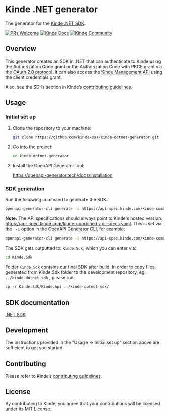 # Kinde .NET generator

The generator for the [Kinde .NET SDK](https://github.com/kinde-oss/kinde-dotnet-sdk).

[![PRs Welcome](https://img.shields.io/badge/PRs-welcome-brightgreen.svg?style=flat-square)](https://makeapullrequest.com) [![Kinde Docs](https://img.shields.io/badge/Kinde-Docs-eee?style=flat-square)](https://kinde.com/docs/developer-tools) [![Kinde Community](https://img.shields.io/badge/Kinde-Community-eee?style=flat-square)](https://thekindecommunity.slack.com)

## Overview

This generator creates an SDK in .NET that can authenticate to Kinde using the Authorization Code grant or the Authorization Code with PKCE grant via the [OAuth 2.0 protocol](https://oauth.net/2/). It can also access the [Kinde Management API](https://kinde.com/api/docs/#kinde-management-api) using the client credentials grant.

Also, see the SDKs section in Kinde’s [contributing guidelines](https://github.com/kinde-oss/.github/blob/main/.github/CONTRIBUTING.md).

## Usage

### Initial set up

1. Clone the repository to your machine:

   ```bash
   git clone https://github.com/kinde-oss/kinde-dotnet-generator.git
   ```

2. Go into the project:

   ```bash
   cd kinde-dotnet-generator
   ```

3. Install the OpenAPI Generator tool:

   https://openapi-generator.tech/docs/installation

### SDK generation

Run the following command to generate the SDK:

```bash
openapi-generator-cli generate -i https://api-spec.kinde.com/kinde-combined-api-specs.yaml -g csharp -o Kinde.Sdk --package-name=Kinde.Api -c config.yaml --library=httpclient --additional-properties=targetFramework=net6.0,packageVersion=1.2.9,sourceFolder=
```

**Note:** The API specifications should always point to Kinde's hosted version: https://api-spec.kinde.com/kinde-combined-api-specs.yaml. This is set via the ` -i` option in the [OpenAPI Generator CLI](https://openapi-generator.tech/docs/usage/), for example:

```bash
openapi-generator-cli generate -i https://api-spec.kinde.com/kinde-combined-api-specs.yaml
```

The SDK gets outputted to: `Kinde.Sdk`, which you can enter via:

```bash
cd Kinde.Sdk
```

Folder `Kinde.Sdk` contains our final SDK after build.
In order to copy files generated from Kinde.Sdk folder to the development repository, eg: `../kinde-dotnet-sdk` , please run
```
cp -r Kinde.Sdk/Kinde.Api ../kinde-dotnet-sdk/
```

## SDK documentation

[.NET SDK](https://kinde.com/docs/developer-tools/dotnet-sdk)

## Development

The instructions provided in the "Usage → Initial set up" section above are sufficient to get you started.

## Contributing

Please refer to Kinde’s [contributing guidelines](https://github.com/kinde-oss/.github/blob/489e2ca9c3307c2b2e098a885e22f2239116394a/CONTRIBUTING.md).

## License

By contributing to Kinde, you agree that your contributions will be licensed under its MIT License.
